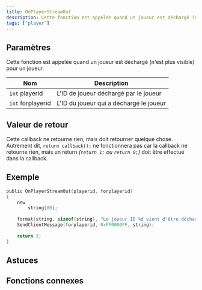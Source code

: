 ```yaml
---
title: OnPlayerStreamOut
description: Cette fonction est appelée quand un joueur est déchargé (n'est plus visible) pour un joueur.
tags: ["player"]
---
```


## Paramètres

Cette fonction est appelée quand un joueur est déchargé (n'est plus visible) pour un joueur.

| Nom               | Description                             |
| ----------------- | --------------------------------------- |
| `int` playerid    | L'ID de joueur déchargé par le joueur   |
| `int` forplayerid | L'ID du joueur qui a déchargé le joueur |

## Valeur de retour

Cette callback ne retourne rien, mais doit retourner quelque chose. Autrement dit, `return callback();` ne fonctionnera pas car la callback ne retourne rien, mais un return _(`return 1;` ou `return 0;`)_ doit être effectué dans la callback.

## Exemple

```c
public OnPlayerStreamOut(playerid, forplayerid)
{
    new 
        string[80];
    
    format(string, sizeof(string), "Le joueur ID %d vient d'être déchargé de votre client.", playerid);
    SendClientMessage(forplayerid, 0xFF0000FF, string);
    
    return 1;
}
```

## Astuces

<TipNPCCallbacks />

## Fonctions connexes
